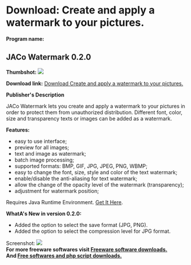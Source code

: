 # Download: Create and apply a watermark to your pictures.

**Program name:**

## JACo Watermark 0.2.0

  
**Thumbshot:** ![](http://www.freewarefiles.com/screenshot/jacowtrmrk_md.jpg)   
  
**Download link:** [Download Create and apply a watermark to your pictures.](http://freesoftwares.boysofts.com/JACo-Watermark_program_69156.html)  
  


**Publisher's Description**  
  


JACo Watermark lets you create and apply a watermark to your pictures in order to protect them from unauthorized distribution. Different font, color, size and transparency texts or images can be added as a watermark. 

**Features:**

  * easy to use interface; 
  * preview for all images; 
  * text and image as watermark; 
  * batch image processing; 
  * supported formats: BMP, GIF, JPG, JPEG, PNG, WBMP; 
  * easy to change the font, size, style and color of the text watermark; 
  * enable/disable the anti-aliasing for text watermark; 
  * allow the change of the opacity level of the watermark (transparency); 
  * adjustment for watermark position; 

Requires Java Runtime Environment. [Get It Here](http://www.java.com/en/download/manual.jsp).

**WhatA's New in version 0.2.0:**

  * Added the option to select the save format (JPG, PNG). 
  * Added the option to select the compression level for JPG format. 

  
  
Screenshot: ![](http://www.freewarefiles.com/screenshot/jacowtrmrk.jpg)   
**For more freeware softwares visit [Freeware software downloads.](http://freesoftwares.boysofts.com/)**   
**And [Free softwares and php script downloads.](http://www.boysofts.com/)**
